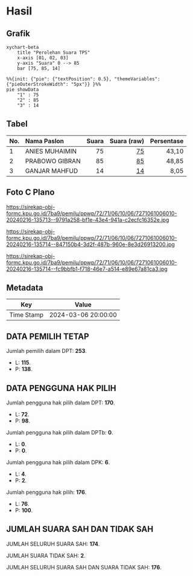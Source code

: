# Hasil

## Grafik

```mermaid
xychart-beta
    title "Perolehan Suara TPS"
    x-axis [01, 02, 03]
    y-axis "Suara" 0 --> 85
    bar [75, 85, 14]
```

```mermaid
%%{init: {"pie": {"textPosition": 0.5}, "themeVariables": {"pieOuterStrokeWidth": "5px"}} }%%
pie showData
    "1" : 75
    "2" : 85
    "3" : 14
```

## Tabel

| No. | Nama Paslon    | Suara | Suara (raw) | Persentase |
|:--- |:-------------- | -----:| -----------:| ----------:|
| 1   | ANIES MUHAIMIN | 75    | [75][p-1]   | 43,10      |
| 2   | PRABOWO GIBRAN | 85    | [85][p-2]   | 48,85      |
| 3   | GANJAR MAHFUD  | 14    | [14][p-3]   | 8,05       |


[p-1]: https://github.com/gigit-pemilu/pemilu-2024-72-sulawesi-tengah/blob/main/pilpres/hitung-suara/sub/72-sulawesi-tengah/sub/71-kota-palu/sub/06-tatanga/sub/1006-boyaoge/sub/010-tps/sub/paslon-1.txt
[p-2]: https://github.com/gigit-pemilu/pemilu-2024-72-sulawesi-tengah/blob/main/pilpres/hitung-suara/sub/72-sulawesi-tengah/sub/71-kota-palu/sub/06-tatanga/sub/1006-boyaoge/sub/010-tps/sub/paslon-2.txt
[p-3]: https://github.com/gigit-pemilu/pemilu-2024-72-sulawesi-tengah/blob/main/pilpres/hitung-suara/sub/72-sulawesi-tengah/sub/71-kota-palu/sub/06-tatanga/sub/1006-boyaoge/sub/010-tps/sub/paslon-3.txt

## Foto C Plano

https://sirekap-obj-formc.kpu.go.id/7ba9/pemilu/ppwp/72/71/06/10/06/7271061006010-20240216-135713--9791a258-bf1e-43e4-941a-c2ecfc16352e.jpg

https://sirekap-obj-formc.kpu.go.id/7ba9/pemilu/ppwp/72/71/06/10/06/7271061006010-20240216-135714--847150b4-3d2f-487b-960e-8e3d26913200.jpg

https://sirekap-obj-formc.kpu.go.id/7ba9/pemilu/ppwp/72/71/06/10/06/7271061006010-20240216-135714--fc9bbfb1-f718-46e7-a514-e89e67a81ca3.jpg


## Metadata

| Key        | Value               |
| ---------- | ------------------- |
| Time Stamp | 2024-03-06 20:00:00 |


## DATA PEMILIH TETAP

Jumlah pemilih dalam DPT: **253**.
 * L: **115**.
 * P: **138**.

## DATA PENGGUNA HAK PILIH

Jumlah pengguna hak pilih dalam DPT: **170**.
 * L: **72**.
 * P: **98**.

Jumlah pengguna hak pilih dalam DPTb: **0**.
 * L: **0**.
 * P: **0**.

Jumlah pengguna hak pilih dalam DPK: **6**.
 * L: **4**.
 * P: **2**.

Jumlah pengguna hak pilih: **176**.
 * L: **76**.
 * P: **100**.

## JUMLAH SUARA SAH DAN TIDAK SAH

JUMLAH SELURUH SUARA SAH: **174**.

JUMLAH SUARA TIDAK SAH: **2**.

JUMLAH SELURUH SUARA SAH DAN SUARA TIDAK SAH: **176**.


